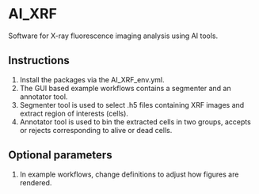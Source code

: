 # AI_XRF
Software for X-ray fluorescence imaging analysis using AI tools.

## Instructions

1. Install the packages via the AI_XRF_env.yml.
2. The GUI based example workflows contains a segmenter and an annotator tool.
3. Segmenter tool is used to select .h5 files containing XRF images and extract region of interests (cells).
4. Annotator tool is used to bin the extracted cells in two groups, accepts or rejects corresponding to alive or dead cells.

## Optional parameters 

1. In example workflows, change definitions to adjust how figures are rendered.
